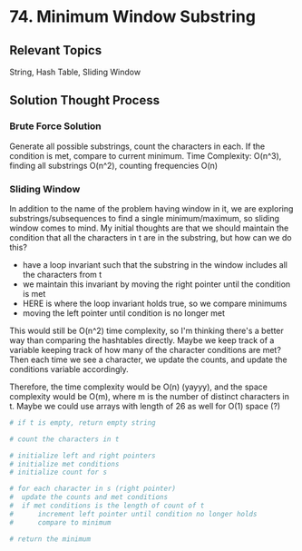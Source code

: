 # 74. Minimum Window Substring

## Relevant Topics

String, Hash Table, Sliding Window

## Solution Thought Process
### Brute Force Solution
Generate all possible substrings, count the characters in each. If the condition is met, compare to current minimum.
Time Complexity: O(n^3), finding all substrings O(n^2), counting frequencies O(n)

### Sliding Window
In addition to the name of the problem having window in it, we are exploring substrings/subsequences to find a single minimum/maximum, so sliding window comes to mind. My initial thoughts are that we should maintain the condition that all the characters in t are in the substring, but how can we do this?

 - have a loop invariant such that the substring in the window includes all the characters from t
 - we maintain this invariant by moving the right pointer until the condition is met
 - HERE is where the loop invariant holds true, so we compare minimums
 - moving the left pointer until condition is no longer met

 This would still be O(n^2) time complexity, so I'm thinking there's a better way than comparing the hashtables directly. Maybe we keep track of a variable keeping track of how many of the character conditions are met? Then each time we see a character, we update the counts, and update the conditions variable accordingly.

 Therefore, the time complexity would be O(n) (yayyy), and the space complexity would be O(m), where m is the number of distinct characters in t. Maybe we could use arrays with length of 26 as well for O(1) space (?)

 ```python
 # if t is empty, return empty string

 # count the characters in t
 
 # initialize left and right pointers
 # initialize met conditions
 # initialize count for s
 
 # for each character in s (right pointer)
 #  update the counts and met conditions
 #  if met conditions is the length of count of t
 #      increment left pointer until condition no longer holds
 #      compare to minimum

 # return the minimum
 ```